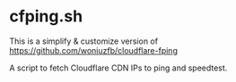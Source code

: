 # cfping.sh

This is a simplify & customize version of https://github.com/woniuzfb/cloudflare-fping

A script to fetch Cloudflare CDN IPs to ping and speedtest.
